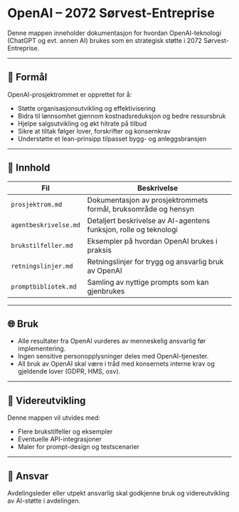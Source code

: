 # OpenAI – 2072 Sørvest-Entreprise

Denne mappen inneholder dokumentasjon for hvordan OpenAI-teknologi (ChatGPT og evt. annen AI) brukes som en strategisk støtte i 2072 Sørvest-Entreprise.

---

## 🎯 Formål
OpenAI-prosjektrommet er opprettet for å:
- Støtte organisasjonsutvikling og effektivisering
- Bidra til lønnsomhet gjennom kostnadsreduksjon og bedre ressursbruk
- Hjelpe salgsutvikling og økt hitrate på tilbud
- Sikre at tiltak følger lover, forskrifter og konsernkrav
- Understøtte et lean-prinsipp tilpasset bygg- og anleggsbransjen

---

## 📁 Innhold

| Fil | Beskrivelse |
|------|-------------|
| `prosjektrom.md` | Dokumentasjon av prosjektrommets formål, bruksområde og hensyn |
| `agentbeskrivelse.md` | Detaljert beskrivelse av AI-agentens funksjon, rolle og teknologi |
| `brukstilfeller.md` | Eksempler på hvordan OpenAI brukes i praksis |
| `retningslinjer.md` | Retningslinjer for trygg og ansvarlig bruk av OpenAI |
| `promptbibliotek.md` | Samling av nyttige prompts som kan gjenbrukes |

---

## 🌐 Bruk
- Alle resultater fra OpenAI vurderes av menneskelig ansvarlig før implementering.
- Ingen sensitive personopplysninger deles med OpenAI-tjenester.
- All bruk av OpenAI skal være i tråd med konsernets interne krav og gjeldende lover (GDPR, HMS, osv).

---

## 🚀 Videreutvikling
Denne mappen vil utvides med:
- Flere brukstilfeller og eksempler
- Eventuelle API-integrasjoner
- Maler for prompt-design og testscenarier

---

## 📌 Ansvar
Avdelingsleder eller utpekt ansvarlig skal godkjenne bruk og videreutvikling av AI-støtte i avdelingen.


